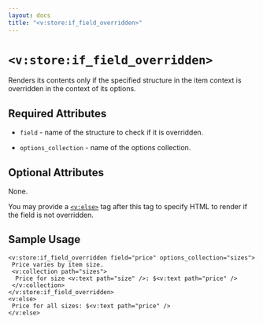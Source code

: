 ```yaml
---
layout: docs
title: "<v:store:if_field_overridden>"
---
```


# `<v:store:if_field_overridden>`

Renders its contents only if the specified structure in the item context
is overridden in the context of its options.

## Required Attributes

-   `field` - name of the structure to check if it is overridden.

-   `options_collection` - name of the options collection.

## Optional Attributes

None.

You may provide a [`<v:else>`](#v_else) tag after this tag to specify
HTML to render if the field is not overridden.

## Sample Usage

    <v:store:if_field_overridden field="price" options_collection="sizes">
     Price varies by item size.
     <v:collection path="sizes">
      Price for size <v:text path="size" />: $<v:text path="price" />
     </v:collection> 
    </v:store:if_field_overridden>
    <v:else>
     Price for all sizes: $<v:text path="price" />
    </v:else>
